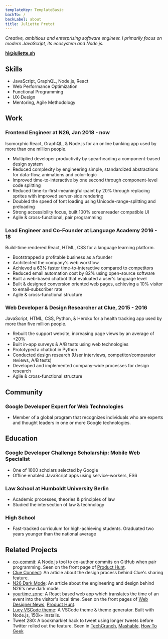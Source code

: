 ```yaml
---
templateKey: TemplateBasic
backTo: /
backLabel: about
title: Juliette Pretot
---
```


_Creative, ambitious and enterprising software engineer. I primarily focus on modern JavaScript, its ecosystem and Node.js._

**hi@juliette.sh**

## Skills

- JavaScript, GraphQL, Node.js, React
- Web Performance Optimization
- Functional Programming
- UX-Design
- Mentoring, Agile Methodology

## Work

### Frontend Engineer at N26, Jan 2018 - now

Isomorphic React, GraphQL, & Node.js for an online banking app used by more than one million people.

- Multiplied developer productivity by spearheading a component-based design system
- Reduced complexity by engineering simple, standardized abstractions for data-flow, animations and color-logic
- Improved time-to-interactive by one second through component-level code splitting
- Reduced time-to-first-meaningful-paint by 20% through replacing sprites with improved server-side rendering
- Doubled the speed of font loading using Unicode-range-splitting and preloading
- Strong accessibility focus, built 100% screenreader compatible UI
- Agile & cross-functional, pair programming

### Lead Engineer and Co-Founder at Language Academy 2016 - 18

Build-time rendered React, HTML, CSS for a language learning platform.

- Bootstrapped a profitable business as a founder
- Architected the company's web workflow
- Achieved a 63% faster time-to-interactive compared to competitors
- Reduced email automation cost by 82% using open-source software
- Built a web-based chatbot that evaluated a user's language level
- Built & designed conversion oriented web pages, achieving a 10% visitor to email-subscriber rate
- Agile & cross-functional structure

### Web Developer & Design Researcher at Clue, 2015 - 2016

JavaScript, HTML, CSS, Python, & Heroku for a health tracking app used by more than five million people.

- Rebuilt the support website, increasing page views by an average of +20%
- Built in-app surveys & A/B tests using web technologies
- Prototyped a chatbot in Python
- Conducted design research (User interviews, competitor/comparator reviews, A/B tests)
- Developed and implemented company-wide processes for design research
- Agile & cross-functional structure

## Community

### Google Developer Expert for Web Technologies

- Member of a global program that recognizes individuals who are experts and thought leaders in one or more Google technologies.

## Education

### Google Developer Challenge Scholarship: Mobile Web Specialist

- One of 1000 scholars selected by Google
- Offline enabled JavaScript apps using service-workers, ES6

### Law School at Humboldt University Berlin

- Academic processes, theories & principles of law
- Studied the intersection of law & technology

### High School

- Fast-tracked curriculum for high-achieving students. Graduated two years younger than the national average

## Related Projects

- [co-commit](https://github.com/juliettepretot/npx-co-commit): A Node.js tool to co-author commits on GitHub when pair programming. Seen on the front page of [Product Hunt](https://www.producthunt.com/posts/co-commit).
- [Clue Connect](https://www.behance.net/gallery/58479525/Clue-Connect): An article about the design process behind Clue's sharing feature.
- [N26 Dark Mode](https://medium.com/insiden26/building-the-n26-dark-mode-2fc18c2ccdd5): An article about the engineering and design behind N26's new dark mode.
- [yourtime.zone](https://yourtime.zone/): A React based web app which translates the time of an event into the visitor's local time. Seen on the front pages of [Web Designer News](http://www.webdesignernews.com/?s=yourtime.zone), [Product Hunt](https://www.producthunt.com/posts/yourtime-zone).
- [Lucy VSCode theme](https://github.com/juliettepretot/lucy-vscode-theme): A VSCode theme & theme generator. Built with Node.js, 150k+ installs.
- Tweet 280: A bookmarklet hack to tweet using longer tweets before Twitter rolled out the feature. Seen in [TechCrunch](https://techcrunch.com/gallery/how-to-enable-280-characters-on-twitter-right-now/slide/1/), [Mashable](http://mashable.com/2017/09/27/how-to-give-yourself-280-character-tweets/#ZpUyt3xR5EqU), [How To Geek](https://www.howtogeek.com/327555/how-to-get-twitters-new-280-character-limit-now/)
